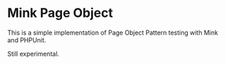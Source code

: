Mink Page Object
================

This is a simple implementation of Page Object Pattern testing with Mink and PHPUnit.

Still experimental.
